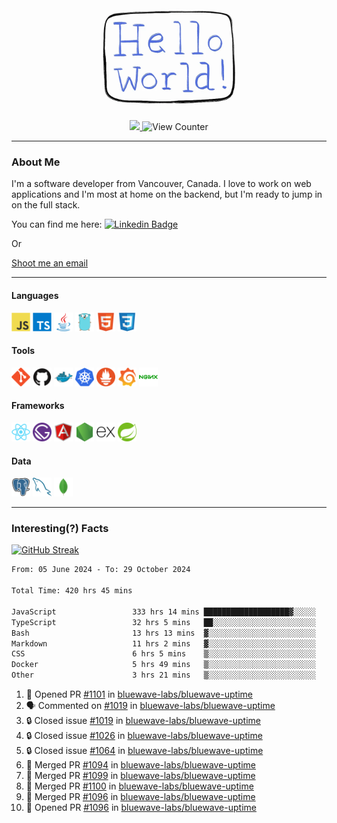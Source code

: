 <div align="center">
    <img src="./img/hello_world.webp" height="200px" width="">
    <div>
        <a href="https://www.linkedin.com/in/ajhollid">
            <img src="https://img.shields.io/badge/LinkedIn-blue"/>
        </a>
        <img src="https://komarev.com/ghpvc/?username=ajhollid&color=yellow" alt="View Counter">
    </div>
</div>

---

### About Me

I'm a software developer from Vancouver, Canada. I love to work on web applications and I'm most at home on the backend, but I'm ready to jump in on the full stack.

You can find me here: [![Linkedin Badge](https://img.shields.io/badge/-ajhollid-blue?style=flat&logo=Linkedin&logoColor=white)](https://www.linkedin.com/in/ajhollid)

Or

[Shoot me an email](mailto:ajhollid@gmail.com)

---

#### Languages

<div>
    <img src="./img/devicons/javascript-original.svg" width=30 height=30 alt="JavaScript">
    <img src="/img/devicons/typescript-original.svg" width=30 height=30 alt="TypeScript">
    <img src="./img/devicons/java-original.svg" width=30 height=30 alt="Java">
    <img src="./img/devicons/go-original.svg" width=30 height=30 alt="Golang">
    <img src="./img/devicons/html5-original.svg" width=30 height=30 alt="HTML 5">
    <img src="./img/devicons/css3-original.svg" width=30 height=30 alt="CSS 3">
</div>

#### Tools

<div>
    <img src="./img/devicons/git-original.svg" width=30 height=30 alt="Git">
    <img src="./img/devicons/github-original.svg" width=30 height=30 alt="Github">
    <img src="./img/devicons/docker-original.svg" width=30 
    height=30 alt="Docker">
    <img src="./img/devicons/kubernetes-original.svg" width=30 height=30 alt="K8">
    <img src="./img/devicons/prometheus-original.svg" width=30 height=30 alt="Prometheus">
    <img src="./img/devicons/grafana-original.svg" width=30 height=30 alt="Grafana">
    <img src="./img/devicons/nginx-original.svg" width=30 height=30 alt="Nginx">
</div>

#### Frameworks

<div>
    <img src="./img/devicons/react-original.svg" width=30 height=30 alt="React">
    <img src="./img/devicons/gatsby-original.svg" width=30 height=30 alt="Gatsby">
    <img src="./img/devicons/angularjs-original.svg" width=30 height=30 alt="AngularJS">
    <img src="./img/devicons/nodejs-original.svg" width=30 height=30 alt="NodeJS">
    <img src="./img/devicons/express-original.svg" width=30 height=30 alt="Express">
    <img src="./img/devicons/spring-original.svg" width=30 height=30 alt="Spring">
</div>

#### Data

<div>
    <img src="./img/devicons/postgresql-original.svg" width=30 height=30 alt="Postgresql">
    <img src="./img/devicons/mysql-original.svg" width=30 height=30 alt="Mysql">
    <img src="./img/devicons/mongodb-original.svg" width=30 height=30 alt="MongoDB">
</div>

---

### Interesting(?) Facts

[![GitHub Streak](http://github-readme-streak-stats.herokuapp.com?user=ajhollid)](https://git.io/streak-stats)

 <!--START_SECTION:waka-->

```txt
From: 05 June 2024 - To: 29 October 2024

Total Time: 420 hrs 45 mins

JavaScript                 333 hrs 14 mins ███████████████████▓░░░░░   78.57 %
TypeScript                 32 hrs 5 mins   ██░░░░░░░░░░░░░░░░░░░░░░░   07.57 %
Bash                       13 hrs 13 mins  ▓░░░░░░░░░░░░░░░░░░░░░░░░   03.12 %
Markdown                   11 hrs 2 mins   ▓░░░░░░░░░░░░░░░░░░░░░░░░   02.60 %
CSS                        6 hrs 5 mins    ▒░░░░░░░░░░░░░░░░░░░░░░░░   01.44 %
Docker                     5 hrs 49 mins   ▒░░░░░░░░░░░░░░░░░░░░░░░░   01.38 %
Other                      3 hrs 21 mins   ▒░░░░░░░░░░░░░░░░░░░░░░░░   00.79 %
```

<!--END_SECTION:waka-->


<!--START_SECTION:activity-->
1. 💪 Opened PR [#1101](https://github.com/bluewave-labs/bluewave-uptime/pull/1101) in [bluewave-labs/bluewave-uptime](https://github.com/bluewave-labs/bluewave-uptime)
2. 🗣 Commented on [#1019](https://github.com/bluewave-labs/bluewave-uptime/issues/1019#issuecomment-2449108965) in [bluewave-labs/bluewave-uptime](https://github.com/bluewave-labs/bluewave-uptime)
3. 🔒 Closed issue [#1019](https://github.com/bluewave-labs/bluewave-uptime/issues/1019) in [bluewave-labs/bluewave-uptime](https://github.com/bluewave-labs/bluewave-uptime)
4. 🔒 Closed issue [#1026](https://github.com/bluewave-labs/bluewave-uptime/issues/1026) in [bluewave-labs/bluewave-uptime](https://github.com/bluewave-labs/bluewave-uptime)
5. 🔒 Closed issue [#1064](https://github.com/bluewave-labs/bluewave-uptime/issues/1064) in [bluewave-labs/bluewave-uptime](https://github.com/bluewave-labs/bluewave-uptime)
6. 🎉 Merged PR [#1094](https://github.com/bluewave-labs/bluewave-uptime/pull/1094) in [bluewave-labs/bluewave-uptime](https://github.com/bluewave-labs/bluewave-uptime)
7. 🎉 Merged PR [#1099](https://github.com/bluewave-labs/bluewave-uptime/pull/1099) in [bluewave-labs/bluewave-uptime](https://github.com/bluewave-labs/bluewave-uptime)
8. 🎉 Merged PR [#1100](https://github.com/bluewave-labs/bluewave-uptime/pull/1100) in [bluewave-labs/bluewave-uptime](https://github.com/bluewave-labs/bluewave-uptime)
9. 🎉 Merged PR [#1096](https://github.com/bluewave-labs/bluewave-uptime/pull/1096) in [bluewave-labs/bluewave-uptime](https://github.com/bluewave-labs/bluewave-uptime)
10. 💪 Opened PR [#1096](https://github.com/bluewave-labs/bluewave-uptime/pull/1096) in [bluewave-labs/bluewave-uptime](https://github.com/bluewave-labs/bluewave-uptime)
<!--END_SECTION:activity-->
